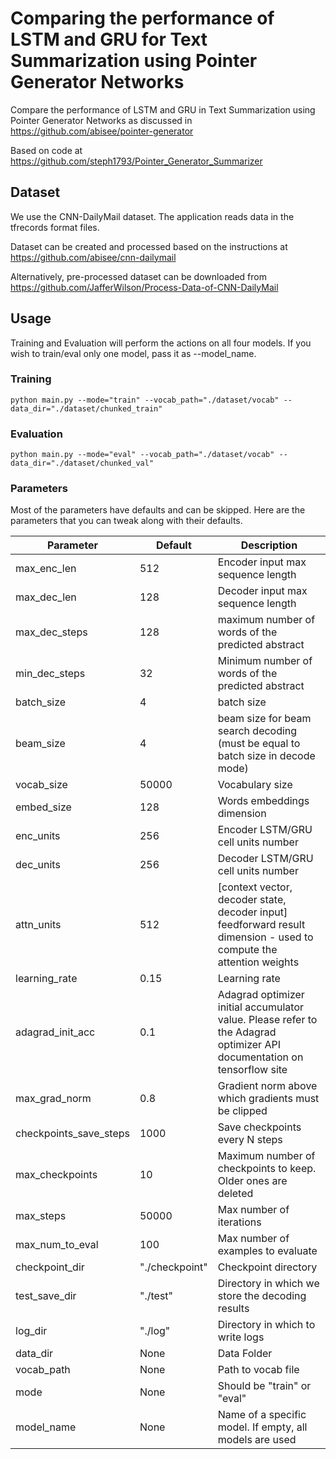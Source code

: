 # Comparing the performance of LSTM and GRU for Text Summarization using Pointer Generator Networks

Compare the performance of LSTM and GRU in Text Summarization using Pointer Generator Networks as discussed in https://github.com/abisee/pointer-generator

Based on code at https://github.com/steph1793/Pointer_Generator_Summarizer

## Dataset
We use the CNN-DailyMail dataset. The application reads data in the tfrecords format files.

Dataset can be created and processed based on the instructions at https://github.com/abisee/cnn-dailymail

Alternatively, pre-processed dataset can be downloaded from https://github.com/JafferWilson/Process-Data-of-CNN-DailyMail

## Usage

Training and Evaluation will perform the actions on all four models. If you wish to train/eval only one model, pass it as --model_name. 

### Training
~~~
python main.py --mode="train" --vocab_path="./dataset/vocab" --data_dir="./dataset/chunked_train"
~~~

### Evaluation
~~~
python main.py --mode="eval" --vocab_path="./dataset/vocab" --data_dir="./dataset/chunked_val"
~~~

### Parameters

Most of the parameters have defaults and can be skipped. Here are the parameters that you can tweak along with their defaults.

| Parameter               | Default         | Description                                                                                                             |
| ----------------------- | --------------- | ----------------------------------------------------------------------------------------------------------------------- |
| max_enc_len             | 512             | Encoder input max sequence length                                                                                       |
| max_dec_len             | 128             | Decoder input max sequence length                                                                                       |
| max_dec_steps           | 128             | maximum number of words of the predicted abstract                                                                       |
| min_dec_steps           | 32              | Minimum number of words of the predicted abstract                                                                       |
| batch_size              | 4               | batch size                                                                                                              |
| beam_size               | 4               | beam size for beam search decoding (must be equal to batch size in decode mode)                                         |
| vocab_size              | 50000           | Vocabulary size                                                                                                         |
| embed_size              | 128             | Words embeddings dimension                                                                                              |
| enc_units               | 256             | Encoder LSTM/GRU cell units number                                                                                      |
| dec_units               | 256             | Decoder LSTM/GRU cell units number                                                                                      |
| attn_units              | 512             | [context vector, decoder state, decoder input] feedforward result dimension - used to compute the attention weights     |
| learning_rate           | 0.15            | Learning rate                                                                                                           |
| adagrad_init_acc        | 0.1             | Adagrad optimizer initial accumulator value. Please refer to the Adagrad optimizer API documentation on tensorflow site |
| max_grad_norm           | 0.8             | Gradient norm above which gradients must be clipped                                                                     |
| checkpoints_save_steps  | 1000            | Save checkpoints every N steps                                                                                          |
| max_checkpoints         | 10              | Maximum number of checkpoints to keep. Older ones are deleted                                                           |
| max_steps               | 50000           | Max number of iterations                                                                                                |
| max_num_to_eval         | 100             | Max number of examples to evaluate                                                                                      |
| checkpoint_dir          | "./checkpoint"  | Checkpoint directory                                                                                                    |
| test_save_dir           | "./test"        | Directory in which we store the decoding results                                                                        |
| log_dir                 | "./log"         | Directory in which to write logs                                                                                        |
| data_dir                | None            | Data Folder                                                                                                             |
| vocab_path              | None            | Path to vocab file                                                                                                      |
| mode                    | None            | Should be "train" or "eval"                                                                                             |
| model_name              | None            | Name of a specific model. If empty, all models are used                                                                 |
